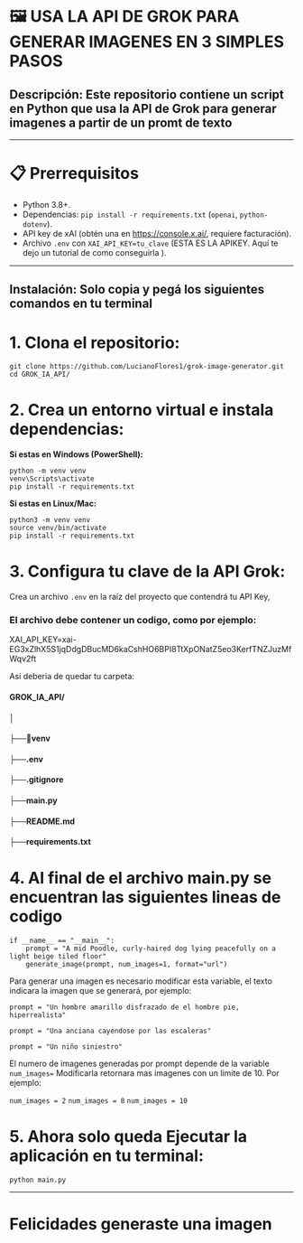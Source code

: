 # 🖼️ **USA LA API DE GROK PARA GENERAR IMAGENES EN 3 SIMPLES PASOS**

## Descripción: Este repositorio contiene un script en Python que usa la API de Grok para generar imagenes a partir de un promt de texto

---

# 📋 Prerrequisitos
- Python 3.8+.
- Dependencias: `pip install -r requirements.txt` (`openai`, `python-dotenv`).
- API key de xAI (obtén una en https://console.x.ai/, requiere facturación).
- Archivo `.env` con `XAI_API_KEY=tu_clave` (ESTA ES LA APIKEY. Aquí te dejo un tutorial de como conseguirla ).

---

## Instalación: Solo copia y pegá los siguientes comandos en tu terminal
# 1. Clona el repositorio:
```
git clone https://github.com/LucianoFlores1/grok-image-generator.git
cd GROK_IA_API/
```

# 2. Crea un entorno virtual e instala dependencias:

**Si estas en Windows (PowerShell):**
```
python -m venv venv
venv\Scripts\activate
pip install -r requirements.txt
```

**Si estas en Linux/Mac:**
```
python3 -m venv venv
source venv/bin/activate
pip install -r requirements.txt
```

# 3. Configura tu clave de la API Grok:
Crea un archivo `.env` en la raíz del proyecto que contendrá tu API Key, 
### El archivo debe contener un codigo, como por ejemplo: 
XAI_API_KEY=xai-EG3xZlhX5S1jqDdgDBucMD6kaCshHO6BPI8TtXpONatZ5eo3KerfTNZJuzMfWqv2ft

Así deberia de quedar tu carpeta:
#### GROK_IA_API/
#### │
#### ├──📁venv
#### ├──.env
#### ├──.gitignore
#### ├──main.py
#### ├──README.md
#### ├──requirements.txt

# 4. Al final de el archivo main.py se encuentran las siguientes lineas de codigo

```
if __name__ == "__main__":
    prompt = "A mid Poodle, curly-haired dog lying peacefully on a light beige tiled floor"
    generate_image(prompt, num_images=1, format="url")
```

Para generar una imagen es necesario modificar esta variable, el texto indicara la imagen que se generará, 
por ejemplo:

`prompt = "Un hombre amarillo disfrazado de el hombre pie, hiperrealista"`

`prompt = "Una anciana cayendose por las escaleras"`

`prompt = "Un niño siniestro"`

El numero de imagenes generadas por prompt depende de la variable `num_images=` 
Modificarla retornara mas imagenes con un limite de 10. Por ejemplo:

`num_images = 2` `num_images = 8` `num_images = 10` 


# 5. Ahora solo queda Ejecutar la aplicación en tu terminal:
```python main.py```

---
# Felicidades generaste una imagen







